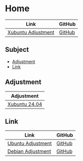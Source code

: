 

# Home

| Link | GitHub |
| ---- | ------ |
| [Xubuntu Adjustment](https://samwhelp.github.io/xubuntu-adjustment/) | [GitHub](https://github.com/samwhelp/xubuntu-adjustment) |




## Subject

* [Adjustment](#adjustment)
* [Link](#link)




## Adjustment

| Adjustment |
| ---------- |
| [Xubuntu 24.04](https://github.com/samwhelp/xubuntu-adjustment/tree/main/prototype/main/xfce-config/Main) |





## Link

| Link | GitHub |
| ---- | ------ |
| [Ubuntu Adjustment](https://samwhelp.github.io/ubuntu-adjustment/) | [GitHub](https://github.com/samwhelp/ubuntu-adjustment) |
| [Debian Adjustment](https://samwhelp.github.io/debian-adjustment/) | [GitHub](https://github.com/samwhelp/debian-adjustment) |
